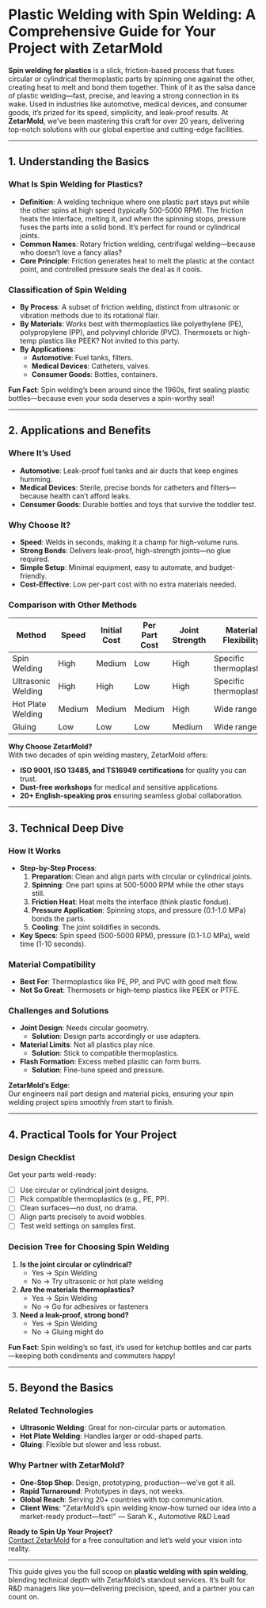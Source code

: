 # Plastic Welding with Spin Welding: A Comprehensive Guide for Your Project with ZetarMold

**Spin welding for plastics** is a slick, friction-based process that fuses circular or cylindrical thermoplastic parts by spinning one against the other, creating heat to melt and bond them together. Think of it as the salsa dance of plastic welding—fast, precise, and leaving a strong connection in its wake. Used in industries like automotive, medical devices, and consumer goods, it’s prized for its speed, simplicity, and leak-proof results. At **ZetarMold**, we’ve been mastering this craft for over 20 years, delivering top-notch solutions with our global expertise and cutting-edge facilities.

---

## 1. Understanding the Basics

### What Is Spin Welding for Plastics?

- **Definition**: A welding technique where one plastic part stays put while the other spins at high speed (typically 500-5000 RPM). The friction heats the interface, melting it, and when the spinning stops, pressure fuses the parts into a solid bond. It’s perfect for round or cylindrical joints.
- **Common Names**: Rotary friction welding, centrifugal welding—because who doesn’t love a fancy alias?
- **Core Principle**: Friction generates heat to melt the plastic at the contact point, and controlled pressure seals the deal as it cools.

### Classification of Spin Welding

- **By Process**: A subset of friction welding, distinct from ultrasonic or vibration methods due to its rotational flair.
- **By Materials**: Works best with thermoplastics like polyethylene (PE), polypropylene (PP), and polyvinyl chloride (PVC). Thermosets or high-temp plastics like PEEK? Not invited to this party.
- **By Applications**:
  - **Automotive**: Fuel tanks, filters.
  - **Medical Devices**: Catheters, valves.
  - **Consumer Goods**: Bottles, containers.

**Fun Fact**: Spin welding’s been around since the 1960s, first sealing plastic bottles—because even your soda deserves a spin-worthy seal!

---

## 2. Applications and Benefits

### Where It’s Used

- **Automotive**: Leak-proof fuel tanks and air ducts that keep engines humming.
- **Medical Devices**: Sterile, precise bonds for catheters and filters—because health can’t afford leaks.
- **Consumer Goods**: Durable bottles and toys that survive the toddler test.

### Why Choose It?

- **Speed**: Welds in seconds, making it a champ for high-volume runs.
- **Strong Bonds**: Delivers leak-proof, high-strength joints—no glue required.
- **Simple Setup**: Minimal equipment, easy to automate, and budget-friendly.
- **Cost-Effective**: Low per-part cost with no extra materials needed.

### Comparison with Other Methods

| Method             | Speed  | Initial Cost | Per Part Cost | Joint Strength | Material Flexibility    |
| ------------------ | ------ | ------------ | ------------- | -------------- | ----------------------- |
| Spin Welding       | High   | Medium       | Low           | High           | Specific thermoplastics |
| Ultrasonic Welding | High   | High         | Low           | High           | Specific thermoplastics |
| Hot Plate Welding  | Medium | Medium       | Medium        | High           | Wide range              |
| Gluing             | Low    | Low          | Low           | Medium         | Wide range              |

**Why Choose ZetarMold?**  
With two decades of spin welding mastery, ZetarMold offers:

- **ISO 9001, ISO 13485, and TS16949 certifications** for quality you can trust.
- **Dust-free workshops** for medical and sensitive applications.
- **20+ English-speaking pros** ensuring seamless global collaboration.

---

## 3. Technical Deep Dive

### How It Works

- **Step-by-Step Process**:
  1. **Preparation**: Clean and align parts with circular or cylindrical joints.
  2. **Spinning**: One part spins at 500-5000 RPM while the other stays still.
  3. **Friction Heat**: Heat melts the interface (think plastic fondue).
  4. **Pressure Application**: Spinning stops, and pressure (0.1-1.0 MPa) bonds the parts.
  5. **Cooling**: The joint solidifies in seconds.
- **Key Specs**: Spin speed (500-5000 RPM), pressure (0.1-1.0 MPa), weld time (1-10 seconds).

### Material Compatibility

- **Best For**: Thermoplastics like PE, PP, and PVC with good melt flow.
- **Not So Great**: Thermosets or high-temp plastics like PEEK or PTFE.

### Challenges and Solutions

- **Joint Design**: Needs circular geometry.
  - **Solution**: Design parts accordingly or use adapters.
- **Material Limits**: Not all plastics play nice.
  - **Solution**: Stick to compatible thermoplastics.
- **Flash Formation**: Excess melted plastic can form burrs.
  - **Solution**: Fine-tune speed and pressure.

**ZetarMold’s Edge**:  
Our engineers nail part design and material picks, ensuring your spin welding project spins smoothly from start to finish.

---

## 4. Practical Tools for Your Project

### Design Checklist

Get your parts weld-ready:

- [ ] Use circular or cylindrical joint designs.
- [ ] Pick compatible thermoplastics (e.g., PE, PP).
- [ ] Clean surfaces—no dust, no drama.
- [ ] Align parts precisely to avoid wobbles.
- [ ] Test weld settings on samples first.

### Decision Tree for Choosing Spin Welding

1. **Is the joint circular or cylindrical?**
   - Yes → Spin Welding
   - No → Try ultrasonic or hot plate welding
2. **Are the materials thermoplastics?**
   - Yes → Spin Welding
   - No → Go for adhesives or fasteners
3. **Need a leak-proof, strong bond?**
   - Yes → Spin Welding
   - No → Gluing might do

**Fun Fact**: Spin welding’s so fast, it’s used for ketchup bottles and car parts—keeping both condiments and commuters happy!

---

## 5. Beyond the Basics

### Related Technologies

- **Ultrasonic Welding**: Great for non-circular parts or automation.
- **Hot Plate Welding**: Handles larger or odd-shaped parts.
- **Gluing**: Flexible but slower and less robust.

### Why Partner with ZetarMold?

- **One-Stop Shop**: Design, prototyping, production—we’ve got it all.
- **Rapid Turnaround**: Prototypes in days, not weeks.
- **Global Reach**: Serving 20+ countries with top communication.
- **Client Wins**: "ZetarMold’s spin welding know-how turned our idea into a market-ready product—fast!" — Sarah K., Automotive R&D Lead

**Ready to Spin Up Your Project?**  
[Contact ZetarMold](#) for a free consultation and let’s weld your vision into reality.

---

This guide gives you the full scoop on **plastic welding with spin welding**, blending technical depth with ZetarMold’s standout services. It’s built for R&D managers like you—delivering precision, speed, and a partner you can count on.
